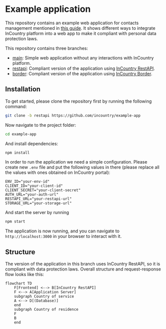 # Example application

This repository contains an example web application for contacts management mentioned in [this guide](https://docs.incountry.com/examples/integrating-incountry/). It shows different ways to integrate InCountry platform into a web app to make it compliant with personal data protection laws.

This repository contains three branches:

- [main](https://github.com/incountry/example-app): Simple web application without any interactions with InCountry platform.
- [restapi](https://github.com/incountry/example-app/tree/restapi): Compliant version of the application using [InCountry RestAPI](https://docs.incountry.com/examples/integrating-incountry/#on-demand-redaction).
- [border](https://github.com/incountry/example-app/tree/border): Compliant version of the application using [InCountry Border](https://docs.incountry.com/examples/integrating-incountry/#transparent-redaction).

## Installation

To get started, please clone the repository first by running the following command:

```bash
git clone -b restapi https://github.com/incountry/example-app
```

Now navigate to the project folder:

```bash
cd example-app
```

And install dependencies:

```bash
npm install
```

In order to run the application we need a simple configuration. Please create new `.env` file and put the following values in there (please replace all the values with ones obtained on InCountry portal):

```dotenv
ENV_ID="your-env-id"
CLIENT_ID="your-client-id"
CLIENT_SECRET="your-client-secret"
AUTH_URL="your-auth-url"
RESTAPI_URL="your-restapi-url"
STORAGE_URL="your-storage-url"
```

And start the server by running

```bash
npm start
```

The application is now running, and you can navigate to `http://localhost:3000` in your browser to interact with it. 

## Structure

The version of the application in this branch uses InCountry RestAPI, so it is compliant with data protection laws. Overall structure and request-response flow looks like this:

```mermaid
flowchart TD
    F[Frontend] <--> B[InCountry RestAPI] 
    F <--> A[Application Server]
    subgraph Country of service
    A <--> D[(Database)]
    end
    subgraph Country of residence
    F
    B
    end
```
